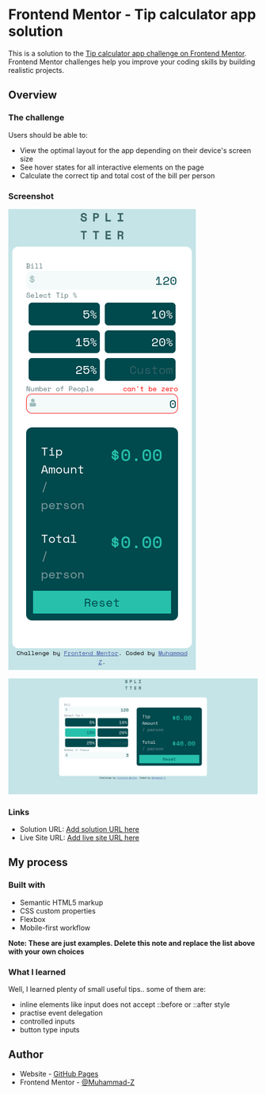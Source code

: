 # Frontend Mentor - Tip calculator app solution

This is a solution to the [Tip calculator app challenge on Frontend Mentor](https://www.frontendmentor.io/challenges/tip-calculator-app-ugJNGbJUX). Frontend Mentor challenges help you improve your coding skills by building realistic projects.

## Overview

### The challenge

Users should be able to:

- View the optimal layout for the app depending on their device's screen size
- See hover states for all interactive elements on the page
- Calculate the correct tip and total cost of the bill per person

### Screenshot

![Mobile](./screenshot-mobile.png)

![Desktop](./screenshot-dekstop.png)

### Links

- Solution URL: [Add solution URL here](https://your-solution-url.com)
- Live Site URL: [Add live site URL here](https://your-live-site-url.com)

## My process

### Built with

- Semantic HTML5 markup
- CSS custom properties
- Flexbox
- Mobile-first workflow

**Note: These are just examples. Delete this note and replace the list above with your own choices**

### What I learned

Well, I learned plenty of small useful tips.. some of them are:
- inline elements like input does not accept ::before or ::after style
- practise event delegation
- controlled inputs
- button type inputs

## Author

- Website - [GitHub Pages](https://muhammad-z.github.io/)
- Frontend Mentor - [@Muhammad-Z](https://www.frontendmentor.io/profile/Muhammad-Z)
